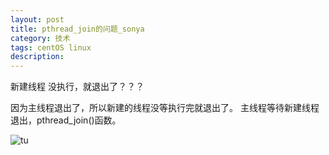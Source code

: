 ```yaml
---
layout: post
title: pthread_join的问题_sonya
category: 技术
tags: centOS linux
description: 
---
```



新建线程 没执行，就退出了？？？

因为主线程退出了，所以新建的线程没等执行完就退出了。
主线程等待新建线程退出，pthread_join()函数。


![tu](https://sonya1.github.io/assets/img/blog/thread_join.png)
